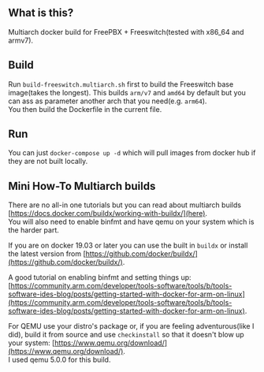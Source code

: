 ## What is this?
Multiarch docker build for FreePBX + Freeswitch(tested with x86_64 and armv7).

## Build
Run `build-freeswitch.multiarch.sh` first to build the Freeswitch base image(takes the longest). This builds `arm/v7` and `amd64` by default but you can ass as parameter another arch that you need(e.g. `arm64`).  
You then build the Dockerfile in the current file.

## Run
You can just `docker-compose up -d` which will pull images from docker hub if they are not built locally.

## Mini How-To Multiarch builds
There are no all-in one tutorials but you can read about multiarch builds [https://docs.docker.com/buildx/working-with-buildx/](here).  
You will also need to enable binfmt and have qemu on your system which is the harder part.  
  
If you are on docker 19.03 or later you can use the built in `buildx` or install the latest version from [https://github.com/docker/buildx/](https://github.com/docker/buildx/).  
  
A good tutorial on enabling binfmt and setting things up: [https://community.arm.com/developer/tools-software/tools/b/tools-software-ides-blog/posts/getting-started-with-docker-for-arm-on-linux](https://community.arm.com/developer/tools-software/tools/b/tools-software-ides-blog/posts/getting-started-with-docker-for-arm-on-linux).  
  
For QEMU use your distro's package or, if you are feeling adventurous(like I did), build it from source and use `checkinstall` so that it doesn't blow up your system: [https://www.qemu.org/download/](https://www.qemu.org/download/).  
I used qemu 5.0.0 for this build.